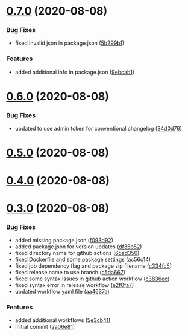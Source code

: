 # [0.7.0](https://github.com/rfizzle/test-golang-build/compare/v0.6.0...v0.7.0) (2020-08-08)


### Bug Fixes

* fixed invalid json in package.json ([5b299b1](https://github.com/rfizzle/test-golang-build/commit/5b299b154031f9e87c5c6abbe202f2cbb433885c))


### Features

* added additional info in package.json ([9ebcab1](https://github.com/rfizzle/test-golang-build/commit/9ebcab1a8803cdefe9197c3b523ba6eec0aee458))



# [0.6.0](https://github.com/rfizzle/test-golang-build/compare/v0.5.0...v0.6.0) (2020-08-08)


### Bug Fixes

* updated to use admin token for conventional changelog ([34d0d76](https://github.com/rfizzle/test-golang-build/commit/34d0d76e27eb671cf9c6816748fb90c7784f0cd7))



# [0.5.0](https://github.com/rfizzle/test-golang-build/compare/v0.4.0...v0.5.0) (2020-08-08)



# [0.4.0](https://github.com/rfizzle/test-golang-build/compare/v0.3.0...v0.4.0) (2020-08-08)



# [0.3.0](https://github.com/rfizzle/test-golang-build/compare/2a06e813bd9223c322d44ebb55dc7f6bc798d049...v0.3.0) (2020-08-08)


### Bug Fixes

* added missing package.json ([f093d92](https://github.com/rfizzle/test-golang-build/commit/f093d92364a456c73e84e7426069a130c503768b))
* added package.json for version updates ([df35b52](https://github.com/rfizzle/test-golang-build/commit/df35b52060d62caae3336ef707749e86d934f32e))
* fixed directory name for github actions ([65ad350](https://github.com/rfizzle/test-golang-build/commit/65ad350372e9801745c955d4bf92f6e367e99c0a))
* fixed Dockerfile and some package settings ([ac56c14](https://github.com/rfizzle/test-golang-build/commit/ac56c1408b6a058a3b00de55e7666b70206f0ebd))
* fixed job dependency flag and package zip filename ([c334fc5](https://github.com/rfizzle/test-golang-build/commit/c334fc58a37ad756a3d65cb39607ab11a376e45a))
* fixed release name to use branch ([c5da667](https://github.com/rfizzle/test-golang-build/commit/c5da667b1c2247da2d667a8f0b7f36472e11df29))
* fixed some syntax issues in github action workflow ([c3836ec](https://github.com/rfizzle/test-golang-build/commit/c3836ec740c293598e6e037b4c13eae50d00dd9f))
* fixed syntax error in release workflow ([e2f0fa7](https://github.com/rfizzle/test-golang-build/commit/e2f0fa79f287294ca252f22e3a01178cc38e4873))
* updated workflow yaml file ([aa4637a](https://github.com/rfizzle/test-golang-build/commit/aa4637a550eeef94c8bc20f7419690248aac5d4c))


### Features

* added additional workflows ([5e3cb41](https://github.com/rfizzle/test-golang-build/commit/5e3cb4126e2871b265d3b354dcdabca76df14a8c))
* initial commit ([2a06e81](https://github.com/rfizzle/test-golang-build/commit/2a06e813bd9223c322d44ebb55dc7f6bc798d049))



